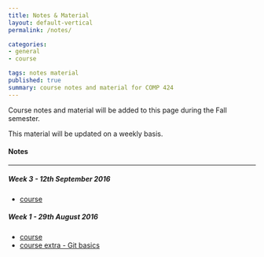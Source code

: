 ```yaml
---
title: Notes & Material
layout: default-vertical
permalink: /notes/

categories:
- general
- course

tags: notes material
published: true
summary: course notes and material for COMP 424
---
```


Course notes and material will be added to this page during the Fall semester.

This material will be updated on a weekly basis.

#### Notes

***

<!--
##### Week 14 - 25th April 2016
  * [final report outline](/assets/docs/comp424-final-report-outline.pdf)

##### Week 13 - 18th April 2016
  * [course](/assets/docs/Comp424-week13.pdf)
  * [course extra - final report outline](/assets/docs/comp424-final-report-outline.pdf)

##### Week 12 - 11th April 2016
  * [course](/assets/docs/Comp424-week12.pdf)
  * [course extra - final report outline](/assets/docs/comp424-final-report-outline.pdf)

##### Week 11 - 4th April 2016
  * [course](/assets/docs/Comp424-week11.pdf)

##### Week 10 - 28th March 2016
  * [course](/assets/docs/Comp424-week10.pdf)

##### Week 9 - 21st March 2016
  * [course](/assets/docs/Comp424-week9.pdf)

##### Week 8 - 14th March 2016
  * [course](/assets/docs/Comp424-week8.pdf)

##### Week 6 - 29th February 2016
  * [course](/assets/docs/Comp424-week6.pdf)
  * [design and interface - part 2](/assets/docs/design-interface-part2.pdf)

##### Week 5 - 22nd February 2016
  * [course](/assets/docs/Comp424-week5.pdf)
  * [design and interface - intro](/assets/docs/design-interface-intro.pdf)
  * [design and consistency - basics](/assets/docs/design-consistency-basics.pdf)

##### Week 4 - 15th February 2016
  * [course](/assets/docs/Comp424-week4.pdf)
  * [course extra - mockups](/assets/docs/Comp424-mockups.pdf)

##### Week 3 - 8th February 2016
  * [course](/assets/docs/Comp424-week3.pdf)
-->

##### Week 3 - 12th September 2016
  * [course](/assets/docs/Comp424-week3.pdf)

##### Week 1 - 29th August 2016
  * [course](/assets/docs/Comp424-week1.pdf)
  * [course extra - Git basics](/assets/docs/extras/git-basics.pdf)
